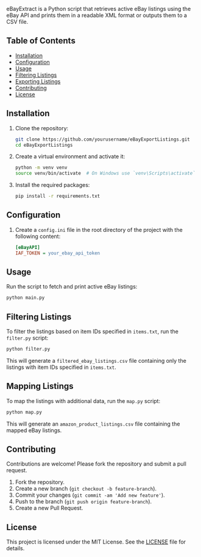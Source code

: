 eBayExtract is a Python script that retrieves active eBay listings using the eBay API and prints them in a readable XML format or outputs them to a CSV file.

## Table of Contents

- [Installation](#installation)
- [Configuration](#configuration)
- [Usage](#usage)
- [Filtering Listings](#filtering-listings)
- [Exporting Listings](#exporting-listings)
- [Contributing](#contributing)
- [License](#license)

## Installation

1. Clone the repository:

   ```sh
   git clone https://github.com/yourusername/eBayExportListings.git
   cd eBayExportListings
   ```

2. Create a virtual environment and activate it:

   ```sh
   python -m venv venv
   source venv/bin/activate  # On Windows use `venv\Scripts\activate`
   ```

3. Install the required packages:

   ```sh
   pip install -r requirements.txt
   ```

## Configuration

1. Create a `config.ini` file in the root directory of the project with the following content:

   ```ini
   [eBayAPI]
   IAF_TOKEN = your_ebay_api_token
   ```

## Usage

Run the script to fetch and print active eBay listings:

```sh
python main.py
```

## Filtering Listings

To filter the listings based on item IDs specified in `items.txt`, run the `filter.py` script:

```sh
python filter.py
```

This will generate a `filtered_ebay_listings.csv` file containing only the listings with item IDs specified in `items.txt`.

## Mapping Listings

To map the listings with additional data, run the `map.py` script:

```sh
python map.py
```

This will generate an `amazon_product_listings.csv` file containing the mapped eBay listings.

## Contributing

Contributions are welcome! Please fork the repository and submit a pull request.

1. Fork the repository.
2. Create a new branch (`git checkout -b feature-branch`).
3. Commit your changes (`git commit -am 'Add new feature'`).
4. Push to the branch (`git push origin feature-branch`).
5. Create a new Pull Request.

## License

This project is licensed under the MIT License. See the [LICENSE](LICENSE) file for details.
